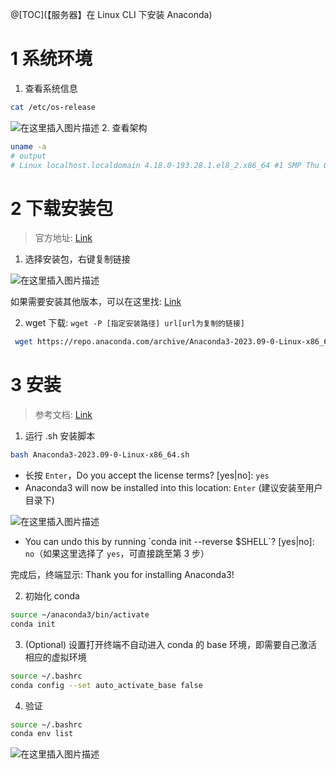 ﻿@[TOC](【服务器】在 Linux CLI 下安装 Anaconda)
# 1 系统环境
1. 查看系统信息
```bash
cat /etc/os-release
```
![在这里插入图片描述](https://i-blog.csdnimg.cn/blog_migrate/60b2909ca413579ea72c389445a9648b.png#pic_center)
2. 查看架构
```bash
uname -a
# output
# Linux localhost.localdomain 4.18.0-193.28.1.el8_2.x86_64 #1 SMP Thu Oct 22 00:20:22 UTC 2020 x86_64 x86_64 x86_64 GNU/Linux
```

# 2 下载安装包
>官方地址: [Link](https://www.anaconda.com/download#downloads)

1. 选择安装包，右键复制链接

![在这里插入图片描述](https://i-blog.csdnimg.cn/blog_migrate/0171b64cda529ce6532fb938bd64c243.png#pic_center)

如果需要安装其他版本，可以在这里找: [Link](https://repo.anaconda.com/archive/)

2. wget 下载: `wget -P [指定安装路径] url[url为复制的链接]`

```bash
 wget https://repo.anaconda.com/archive/Anaconda3-2023.09-0-Linux-x86_64.sh
```
# 3 安装
> 参考文档: [Link](https://docs.anaconda.com/anaconda/install/linux/#)

1. 运行 .sh 安装脚本
```bash
bash Anaconda3-2023.09-0-Linux-x86_64.sh
```
- 长按 `Enter`，Do you accept the license terms? [yes|no]: `yes`
- Anaconda3 will now be installed into this location: `Enter` (建议安装至用户目录下)

![在这里插入图片描述](https://i-blog.csdnimg.cn/blog_migrate/2bfdbf02e2cd065705f7c70d04041ea0.png#pic_center)

- You can undo this by running \`conda init --reverse $SHELL\`? [yes|no]: `no`（如果这里选择了 `yes`，可直接跳至第 3 步）

完成后，终端显示: Thank you for installing Anaconda3!

2. 初始化 conda
```bash
source ~/anaconda3/bin/activate
conda init
```

3. (Optional) 设置打开终端不自动进入 conda 的 base 环境，即需要自己激活相应的虚拟环境
```bash
source ~/.bashrc
conda config --set auto_activate_base false
```

4. 验证

```bash
source ~/.bashrc
conda env list
```

![在这里插入图片描述](https://i-blog.csdnimg.cn/blog_migrate/fb560678597928ead99206928fd6d1c6.png#pic_center)




